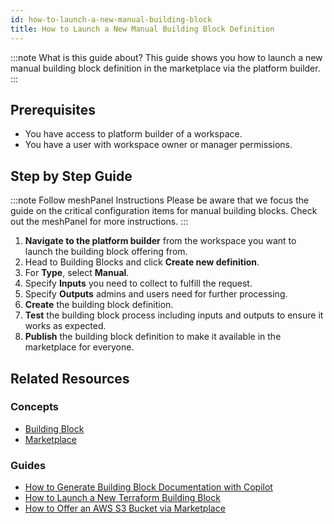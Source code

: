 ```yaml
---
id: how-to-launch-a-new-manual-building-block
title: How to Launch a New Manual Building Block Definition
---
```


:::note What is this guide about?
This guide shows you how to launch a new manual building block definition in the marketplace via the platform builder.
:::

## Prerequisites

- You have access to platform builder of a workspace.
- You have a user with workspace owner or manager permissions.

## Step by Step Guide

:::note Follow meshPanel Instructions
Please be aware that we focus the guide on the critical configuration items for manual building blocks. Check out the meshPanel for more instructions.
:::

1. **Navigate to the platform builder** from the workspace you want to launch the building block offering from.
2. Head to Building Blocks and click **Create new definition**.
3. For **Type**, select **Manual**.
4. Specify **Inputs** you need to collect to fulfill the request.
5. Specify **Outputs** admins and users need for further processing.
6. **Create** the building block definition.
7. **Test** the building block process including inputs and outputs to ensure it works as expected.
8. **Publish** the building block definition to make it available in the marketplace for everyone.

## Related Resources

### Concepts

- [Building Block](concepts/building-block.md)
- [Marketplace](concepts/marketplace.md)

### Guides

- [How to Generate Building Block Documentation with Copilot](guides/developer-engagement/how-to-generate-building-block-documentation.md)
- [How to Launch a New Terraform Building Block](guides/core/how-to-launch-a-new-terraform-building-block.md)
- [How to Offer an AWS S3 Bucket via Marketplace](getting-started/building-aws-quickstart-guide.md)